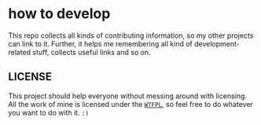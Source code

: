 # how to develop

This repo collects all kinds of contributing information, so my other projects can link to it.
Further, it helps me remembering all kind of development-related stuff, collects useful links and so on.

## LICENSE

This project should help everyone without messing around with licensing.
All the work of mine is licensed under the [`WTFPL`](LICENSE), so feel free to do whatever you want to do with it. `:)`
